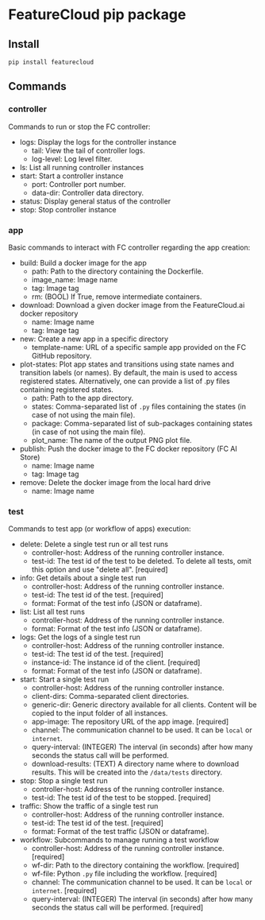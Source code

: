 # FeatureCloud pip package
## Install
```shell
pip install featurecloud
```
## Commands
### controller
Commands to run or stop the FC controller:
* logs: Display the logs for the controller instance
  * tail: View the tail of controller logs.
  * log-level: Log level filter.
* ls: List all running controller instances
* start: Start a controller instance
  * port: Controller port number. 
  * data-dir: Controller data directory.
* status: Display general status of the controller
* stop: Stop controller instance
### app
Basic commands to interact with FC controller regarding the app creation: 
* build: Build a docker image for the app
  * path: Path to the directory containing the Dockerfile.
  * image_name: Image name
  * tag: Image tag
  * rm: (BOOL) If True, remove intermediate containers.
* download: Download a given docker image from the FeatureCloud.ai docker repository
  * name: Image name
  * tag: Image tag
* new: Create a new app in a specific directory
  * template-name:  URL of a specific sample app provided on the FC GitHub repository. 
* plot-states: Plot app states and transitions using state names and transition labels (or names). By default, the main is used to access registered states. Alternatively, one can provide a list of .py files containing registered states. 
  * path: Path to the app directory.
  * states: Comma-separated list of `.py` files containing the states (in case of not using the main file).
  * package: Comma-separated list of sub-packages containing states (in case of not using the main file).
  * plot_name: The name of the output PNG plot file. 
* publish: Push the docker image to the FC docker repository (FC AI Store)
  * name: Image name
  * tag: Image tag
* remove: Delete the docker image from the local hard drive
  * name: Image name
### test 
Commands to test app (or workflow of apps) execution:
* delete: Delete a single test run or all test runs
  * controller-host: Address of the running controller instance.
  * test-id: The test id of the test to be deleted. To delete all tests, omit this option and use "delete all". [required]
* info: Get details about a single test run
  * controller-host: Address of the running controller instance.
  * test-id: The test id of the test. [required]
  * format: Format of the test info (JSON or dataframe).
* list: List all test runs
  * controller-host: Address of the running controller instance.
  * format: Format of the test info (JSON or dataframe).
* logs: Get the logs of a single test run
  * controller-host: Address of the running controller instance.
  * test-id: The test id of the test. [required]
  * instance-id: The instance id of the client. [required]
  * format: Format of the test info (JSON or dataframe).
* start: Start a single test run
  * controller-host: Address of the running controller instance. 
  * client-dirs: Comma-separated client directories. 
  * generic-dir: Generic directory available for all clients. Content will be copied to the input folder of all instances. 
  * app-image: The repository URL of the app image. [required]
  * channel: The communication channel to be used. It can be `local` or `internet`. 
  * query-interval: (INTEGER) The interval (in seconds) after how many seconds the status call will be performed. 
  * download-results: (TEXT) A directory name where to download results. This will be created into the `/data/tests` directory.
* stop: Stop a single test run
  * controller-host: Address of the running controller instance. 
  * test-id: The test id of the test to be stopped. [required]
* traffic: Show the traffic of a single test run
  * controller-host: Address of the running controller instance. 
  * test-id: The test id of the test. [required]
  * format: Format of the test traffic (JSON or dataframe). 
* workflow: Subcommands to manage running a test workflow
  * controller-host: Address of the running controller instance. [required]
  * wf-dir: Path to the directory containing the workflow. [required]
  * wf-file: Python `.py` file including the workflow. [required]
  * channel: The communication channel to be used. It can be `local` or `internet`. [required]
  * query-interval: (INTEGER) The interval (in seconds) after how many seconds the status call will be performed. [required]
